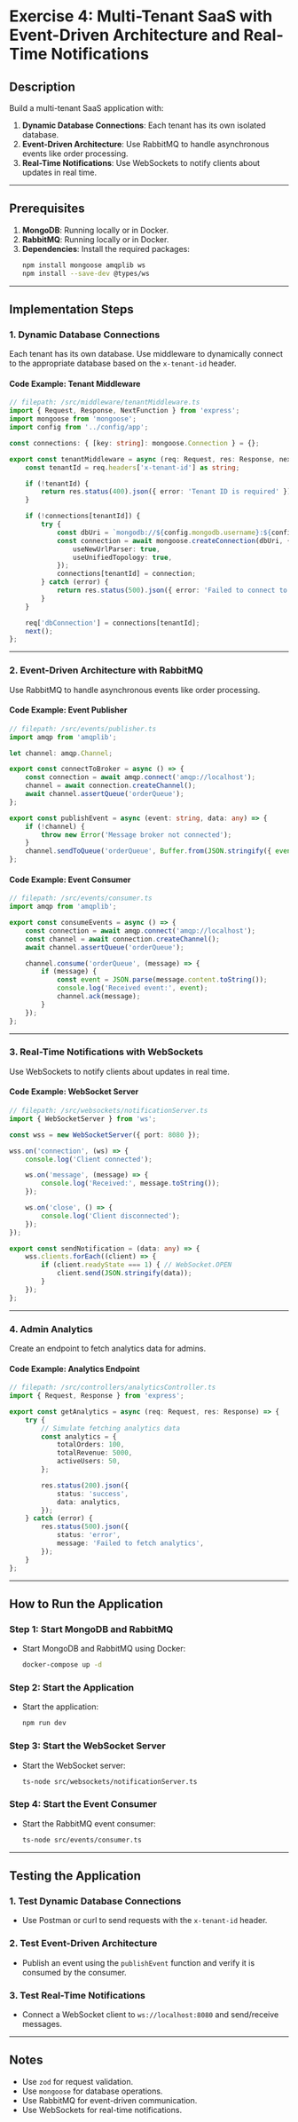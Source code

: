 # Exercise 4: Multi-Tenant SaaS with Event-Driven Architecture and Real-Time Notifications

## Description
Build a multi-tenant SaaS application with:
1. **Dynamic Database Connections**: Each tenant has its own isolated database.
2. **Event-Driven Architecture**: Use RabbitMQ to handle asynchronous events like order processing.
3. **Real-Time Notifications**: Use WebSockets to notify clients about updates in real time.

---

## Prerequisites
1. **MongoDB**: Running locally or in Docker.
2. **RabbitMQ**: Running locally or in Docker.
3. **Dependencies**: Install the required packages:
   ```bash
   npm install mongoose amqplib ws
   npm install --save-dev @types/ws
   ```

---

## Implementation Steps

### 1. Dynamic Database Connections
Each tenant has its own database. Use middleware to dynamically connect to the appropriate database based on the `x-tenant-id` header.

#### Code Example: Tenant Middleware
```typescript
// filepath: /src/middleware/tenantMiddleware.ts
import { Request, Response, NextFunction } from 'express';
import mongoose from 'mongoose';
import config from '../config/app';

const connections: { [key: string]: mongoose.Connection } = {};

export const tenantMiddleware = async (req: Request, res: Response, next: NextFunction) => {
    const tenantId = req.headers['x-tenant-id'] as string;

    if (!tenantId) {
        return res.status(400).json({ error: 'Tenant ID is required' });
    }

    if (!connections[tenantId]) {
        try {
            const dbUri = `mongodb://${config.mongodb.username}:${config.mongodb.password}@${config.mongodb.host}:${config.mongodb.port}/${tenantId}?authSource=${config.mongodb.authSource}`;
            const connection = await mongoose.createConnection(dbUri, {
                useNewUrlParser: true,
                useUnifiedTopology: true,
            });
            connections[tenantId] = connection;
        } catch (error) {
            return res.status(500).json({ error: 'Failed to connect to tenant database' });
        }
    }

    req['dbConnection'] = connections[tenantId];
    next();
};
```

---

### 2. Event-Driven Architecture with RabbitMQ
Use RabbitMQ to handle asynchronous events like order processing.

#### Code Example: Event Publisher
```typescript
// filepath: /src/events/publisher.ts
import amqp from 'amqplib';

let channel: amqp.Channel;

export const connectToBroker = async () => {
    const connection = await amqp.connect('amqp://localhost');
    channel = await connection.createChannel();
    await channel.assertQueue('orderQueue');
};

export const publishEvent = async (event: string, data: any) => {
    if (!channel) {
        throw new Error('Message broker not connected');
    }
    channel.sendToQueue('orderQueue', Buffer.from(JSON.stringify({ event, data })));
};
```

#### Code Example: Event Consumer
```typescript
// filepath: /src/events/consumer.ts
import amqp from 'amqplib';

export const consumeEvents = async () => {
    const connection = await amqp.connect('amqp://localhost');
    const channel = await connection.createChannel();
    await channel.assertQueue('orderQueue');

    channel.consume('orderQueue', (message) => {
        if (message) {
            const event = JSON.parse(message.content.toString());
            console.log('Received event:', event);
            channel.ack(message);
        }
    });
};
```

---

### 3. Real-Time Notifications with WebSockets
Use WebSockets to notify clients about updates in real time.

#### Code Example: WebSocket Server
```typescript
// filepath: /src/websockets/notificationServer.ts
import { WebSocketServer } from 'ws';

const wss = new WebSocketServer({ port: 8080 });

wss.on('connection', (ws) => {
    console.log('Client connected');

    ws.on('message', (message) => {
        console.log('Received:', message.toString());
    });

    ws.on('close', () => {
        console.log('Client disconnected');
    });
});

export const sendNotification = (data: any) => {
    wss.clients.forEach((client) => {
        if (client.readyState === 1) { // WebSocket.OPEN
            client.send(JSON.stringify(data));
        }
    });
};
```

---

### 4. Admin Analytics
Create an endpoint to fetch analytics data for admins.

#### Code Example: Analytics Endpoint
```typescript
// filepath: /src/controllers/analyticsController.ts
import { Request, Response } from 'express';

export const getAnalytics = async (req: Request, res: Response) => {
    try {
        // Simulate fetching analytics data
        const analytics = {
            totalOrders: 100,
            totalRevenue: 5000,
            activeUsers: 50,
        };

        res.status(200).json({
            status: 'success',
            data: analytics,
        });
    } catch (error) {
        res.status(500).json({
            status: 'error',
            message: 'Failed to fetch analytics',
        });
    }
};
```

---

## How to Run the Application

### Step 1: Start MongoDB and RabbitMQ
- Start MongoDB and RabbitMQ using Docker:
  ```bash
  docker-compose up -d
  ```

### Step 2: Start the Application
- Start the application:
  ```bash
  npm run dev
  ```

### Step 3: Start the WebSocket Server
- Start the WebSocket server:
  ```bash
  ts-node src/websockets/notificationServer.ts
  ```

### Step 4: Start the Event Consumer
- Start the RabbitMQ event consumer:
  ```bash
  ts-node src/events/consumer.ts
  ```

---

## Testing the Application

### 1. Test Dynamic Database Connections
- Use Postman or curl to send requests with the `x-tenant-id` header.

### 2. Test Event-Driven Architecture
- Publish an event using the `publishEvent` function and verify it is consumed by the consumer.

### 3. Test Real-Time Notifications
- Connect a WebSocket client to `ws://localhost:8080` and send/receive messages.

---

## Notes
- Use `zod` for request validation.
- Use `mongoose` for database operations.
- Use RabbitMQ for event-driven communication.
- Use WebSockets for real-time notifications.
